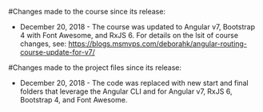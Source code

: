 #Changes made to the course since its release:

- December 20, 2018 - The course was updated to Angular v7, Bootstrap 4 with Font Awesome, and RxJS 6. For details on the lsit of course changes, see: https://blogs.msmvps.com/deborahk/angular-routing-course-update-for-v7/

#Changes made to the project files since its release:

- December 20, 2018 - The code was replaced with new start and final folders that leverage the Angular CLI and for Angular v7, RxJS 6, Bootstrap 4, and Font Awesome.
